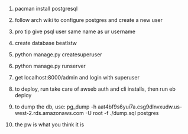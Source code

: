 1. pacman install postgresql
2. follow arch wiki to configure postgres and create a new user 
3. pro tip give psql user same name as ur username
4. create database beatlstw
5. python manage.py createsuperuser
6. python manage.py runserver
7. get localhost:8000/admin and login with superuser

8. to deploy, run take care of awseb auth and cli installs, then run eb deploy

9. to dump the db, use:
    pg_dump -h aat4bf9s6yui7a.csg9dlnvxudw.us-west-2.rds.amazonaws.com -U root -f ./dump.sql postgres

10. the pw is what you think it is
